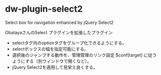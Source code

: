 dw-plugin-select2
=================

Select box for navigation enhanced by jQuery Select2

ObatayaさんのSelect プラグインを拡張したプラグイン

* selectタグ内のoptionタグをグループ化できるようにする。
* selectボックスの幅を指定可能にする。
* 選択後のジャンプする動作を、管理管理のリンク設定 $conf[target] に従うようにする（別ウィンドウで開くなど）。
* jQuery Select2を適用して見栄え良くする。
